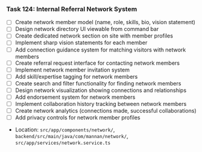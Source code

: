### Task 124: Internal Referral Network System
- [ ] Create network member model (name, role, skills, bio, vision statement)
- [ ] Design network directory UI viewable from command bar
- [ ] Create dedicated network section on site with member profiles
- [ ] Implement sharp vision statements for each member
- [ ] Add connection guidance system for matching visitors with network members
- [ ] Create referral request interface for contacting network members
- [ ] Implement network member invitation system
- [ ] Add skill/expertise tagging for network members
- [ ] Create search and filter functionality for finding network members
- [ ] Design network visualization showing connections and relationships
- [ ] Add endorsement system for network members
- [ ] Implement collaboration history tracking between network members
- [ ] Create network analytics (connections made, successful collaborations)
- [ ] Add privacy controls for network member profiles
- Location: `src/app/components/network/`, `backend/src/main/java/com/mannan/network/`, `src/app/services/network.service.ts`
